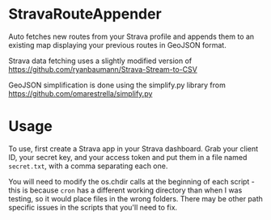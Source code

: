 # StravaRouteAppender
Auto fetches new routes from your Strava profile and appends them to an existing map displaying your previous routes in GeoJSON format.

Strava data fetching uses a slightly modified version of https://github.com/ryanbaumann/Strava-Stream-to-CSV 

GeoJSON simplification is done using the simplify.py library from https://github.com/omarestrella/simplify.py


# Usage

To use, first create a Strava app in your Strava dashboard. Grab your client ID, your secret key, and your access token and put them in a file named `secret.txt`, with a comma separating each one. 

You will need to modify the os.chdir calls at the beginning of each script - this is because `cron` has a different working directory than when I was testing, so it would place files in the wrong folders. There may be other path specific issues in the scripts that you'll need to fix.



